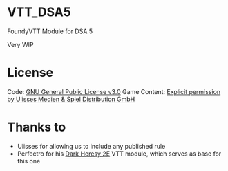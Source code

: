# VTT_DSA5
FoundyVTT Module for DSA 5

Very WIP

# License
Code: [GNU General Public License v3.0](https://github.com/Scarjit/VTT_DSA5/blob/main/LICENSE.md#vtt_dsa5)
Game Content: [Explicit permission by Ulisses Medien & Spiel Distribution GmbH](https://github.com/Scarjit/VTT_DSA5/blob/main/LICENSE.md#ulisses-games-content)

# Thanks to
 - Ulisses for allowing us to include any published rule
 - Perfectro for his [Dark Heresy 2E](https://github.com/Perfectro/dark-eye-5-foundry-vtt) VTT module, which serves as base for this one